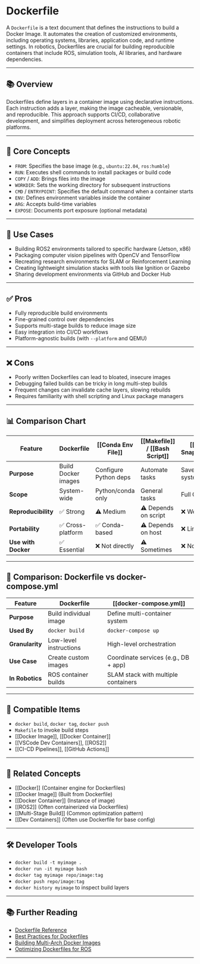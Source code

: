 # Dockerfile

A `Dockerfile` is a text document that defines the instructions to build a Docker Image. It automates the creation of customized environments, including operating systems, libraries, application code, and runtime settings. In robotics, Dockerfiles are crucial for building reproducible containers that include ROS, simulation tools, AI libraries, and hardware dependencies.

---

## 📚 Overview

Dockerfiles define layers in a container image using declarative instructions. Each instruction adds a layer, making the image cacheable, versionable, and reproducible. This approach supports CI/CD, collaborative development, and simplifies deployment across heterogeneous robotic platforms.

---

## 🧠 Core Concepts

- `FROM`: Specifies the base image (e.g., `ubuntu:22.04`, `ros:humble`)
- `RUN`: Executes shell commands to install packages or build code
- `COPY` / `ADD`: Brings files into the image
- `WORKDIR`: Sets the working directory for subsequent instructions
- `CMD` / `ENTRYPOINT`: Specifies the default command when a container starts
- `ENV`: Defines environment variables inside the container
- `ARG`: Accepts build-time variables
- `EXPOSE`: Documents port exposure (optional metadata)

---

## 🧰 Use Cases

- Building ROS2 environments tailored to specific hardware (Jetson, x86)
- Packaging computer vision pipelines with OpenCV and TensorFlow
- Recreating research environments for SLAM or Reinforcement Learning
- Creating lightweight simulation stacks with tools like Ignition or Gazebo
- Sharing development environments via GitHub and Docker Hub

---

## ✅ Pros

- Fully reproducible build environments
- Fine-grained control over dependencies
- Supports multi-stage builds to reduce image size
- Easy integration into CI/CD workflows
- Platform-agnostic builds (with `--platform` and QEMU)

---

## ❌ Cons

- Poorly written Dockerfiles can lead to bloated, insecure images
- Debugging failed builds can be tricky in long multi-step builds
- Frequent changes can invalidate cache layers, slowing rebuilds
- Requires familiarity with shell scripting and Linux package managers

---

## 📊 Comparison Chart

| Feature              | Dockerfile           | [[Conda Env File]]        | [[Makefile]] / [[Bash Script]]   | [[VM Snapshot]]           |
|----------------------|-----------------------|------------------------|---------------------------|------------------------|
| **Purpose**          | Build Docker images   | Configure Python deps  | Automate tasks            | Save entire system     |
| **Scope**            | System-wide           | Python/conda only      | General tasks             | Full OS                |
| **Reproducibility**  | ✅ Strong             | ⚠️ Medium             | ⚠️ Depends on script      | ❌ Weak                |
| **Portability**      | ✅ Cross-platform     | ✅ Conda-based         | ⚠️ Depends on host        | ❌ Limited             |
| **Use with Docker**  | ✅ Essential          | ❌ Not directly         | ⚠️ Sometimes              | ❌ Not used            |

---

## 🤖 Comparison: Dockerfile vs docker-compose.yml

| Feature            | Dockerfile                   | [[docker-compose.yml]]                 |
|--------------------|-------------------------------|-------------------------------------|
| **Purpose**         | Build individual image         | Define multi-container system       |
| **Used By**         | `docker build`                | `docker-compose up`                |
| **Granularity**     | Low-level instructions         | High-level orchestration            |
| **Use Case**        | Create custom images           | Coordinate services (e.g., DB + app)|
| **In Robotics**     | ROS container builds           | SLAM stack with multiple containers |

---

## 🔧 Compatible Items

- `docker build`, `docker tag`, `docker push`
- `Makefile` to invoke build steps
- [[Docker Image]], [[Docker Container]]
- [[VSCode Dev Containers]], [[ROS2]]
- [[CI-CD Pipelines]], [[GitHub Actions]]

---

## 🔗 Related Concepts

- [[Docker]] (Container engine for Dockerfiles)
- [[Docker Image]] (Built from Dockerfile)
- [[Docker Container]] (Instance of image)
- [[ROS2]] (Often containerized via Dockerfiles)
- [[Multi-Stage Build]] (Common optimization pattern)
- [[Dev Containers]] (Often use Dockerfile for base config)

---

## 🛠 Developer Tools

- `docker build -t myimage .`
- `docker run -it myimage bash`
- `docker tag myimage repo/image:tag`
- `docker push repo/image:tag`
- `docker history myimage` to inspect build layers

---

## 📚 Further Reading

- [Dockerfile Reference](https://docs.docker.com/engine/reference/builder/)
- [Best Practices for Dockerfiles](https://docs.docker.com/develop/develop-images/dockerfile_best-practices/)
- [Building Multi-Arch Docker Images](https://docs.docker.com/build/building/multi-platform/)
- [Optimizing Dockerfiles for ROS](https://hub.docker.com/_/ros)

---
